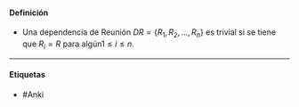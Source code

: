 #### Definición
- Una dependencia de Reunión $DR=\{R_1, R_2, ... , R_n\}$ es trivial si se tiene que $R_i=R$ para algún$1\le i\le n$.
***
#### Etiquetas
- #Anki 